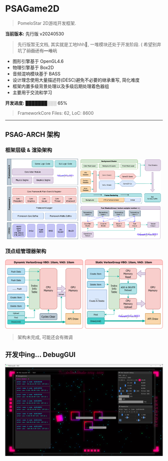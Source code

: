 
# PSAGame2D
> PomeloStar 2D游戏开发框架.

__当前版本:__ 先行版 v20240530

> 先行版暂无文档, 其实就是工地hhh🙂, 一堆模块还处于开发阶段. ( 希望别弃坑了~~前面还有一堆坑~~

- 图形引擎基于 OpenGL4.6
- 物理引擎基于 Box2D
- 音频混响模块基于 BASS
- 设计理念使用大量描述符(DESC)避免不必要的继承重写, 简化难度
- 框架内置多级背景处理以及多级后期处理着色器组
- 主要用于交流和学习

__开发进度:__ ███████░░░ 65%
> FrameworkCore Files: 62, LoC: 8600
---

## PSAG-ARCH 架构

### 框架层级 & 渲染架构

<p align="center">
  <img src="PSAGameDesigns/EngineLayerArch.png" style="width:45%"/>
  <span style="display:inline-block; width:0%;"></span>
  <img src="PSAGameDesigns/RendererArch.png" style="width:51%;"/>
</p>

### 顶点组管理器架构

<p align="center">
  <img src="PSAGameDesigns/VertexGroupsArch.png"/>
</p>

> 架构未完成, 可能还会有微调

## 开发中ing... DebugGUI

<img src="PSAGameDesigns/PSAGame2Dv20240529.0408.png"/>